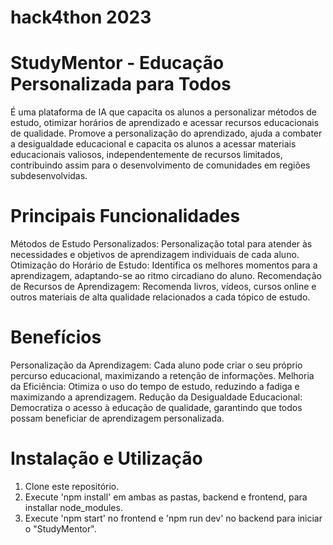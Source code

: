 
# hack4thon 2023
# StudyMentor - Educação Personalizada para Todos
É uma plataforma de IA que capacita os alunos a personalizar métodos de estudo, otimizar horários de aprendizado e acessar recursos educacionais de qualidade. Promove a personalização do aprendizado, ajuda a combater a desigualdade educacional e capacita os alunos a acessar materiais educacionais valiosos, independentemente de recursos limitados, contribuindo assim para o desenvolvimento de comunidades em regiões subdesenvolvidas.

# Principais Funcionalidades
Métodos de Estudo Personalizados: Personalização total para atender às necessidades e objetivos de aprendizagem individuais de cada aluno.
Otimização do Horário de Estudo: Identifica os melhores momentos para a aprendizagem, adaptando-se ao ritmo circadiano do aluno.
Recomendação de Recursos de Aprendizagem: Recomenda livros, vídeos, cursos online e outros materiais de alta qualidade relacionados a cada tópico de estudo.
# Benefícios
Personalização da Aprendizagem: Cada aluno pode criar o seu próprio percurso educacional, maximizando a retenção de informações.
Melhoria da Eficiência: Otimiza o uso do tempo de estudo, reduzindo a fadiga e maximizando a aprendizagem.
Redução da Desigualdade Educacional: Democratiza o acesso à educação de qualidade, garantindo que todos possam beneficiar de aprendizagem personalizada.
# Instalação e Utilização
1. Clone este repositório.
2. Execute 'npm install' em ambas as pastas, backend e frontend, para installar node_modules.
3. Execute 'npm start' no frontend e 'npm run dev' no backend para iniciar o "StudyMentor".
